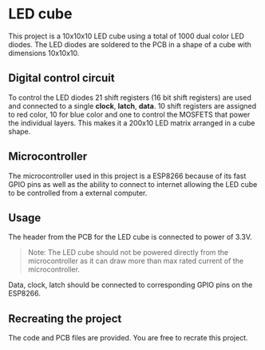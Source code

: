 
# LED cube
This project is a 10x10x10 LED cube using a total of 1000 dual color LED diodes. The LED diodes are soldered to the PCB in a shape of a cube with dimensions 10x10x10.

## Digital control circuit
To control the LED diodes 21 shift registers (16 bit shift registers) are used and connected to a single **clock**, **latch**, **data**. 10 shift registers are assigned to red color, 10 for blue color and one to control the MOSFETS that power the individual layers. This makes it a 200x10 LED matrix arranged in a cube shape.

## Microcontroller 
The microcontroller used in this project is a ESP8266 because of its fast GPIO pins as well as the ability to connect to internet allowing the LED cube to be controlled from a external computer.

## Usage
The header from the PCB for the LED cube is connected to power of 3.3V. 
> Note:
> The LED cube should not be powered directly from the microcontroller as it can draw more than max rated current of the microcontroller.

Data, clock, latch should be connected to corresponding GPIO pins on the ESP8266.
 
## Recreating the project
The code and PCB files are provided. You are free to recrate this project.
